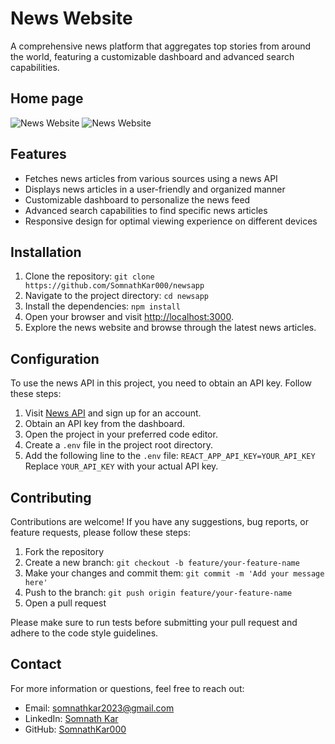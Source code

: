 # News Website

A comprehensive news platform that aggregates top stories from around the world, featuring a customizable dashboard and advanced search capabilities.

## Home page

![News Website](https://github-production-user-asset-6210df.s3.amazonaws.com/108184610/245699352-a21597dd-7cfe-45f8-9e2c-83c0574f2dca.png)
![News Website](https://github-production-user-asset-6210df.s3.amazonaws.com/108184610/245699366-c64075bc-82f5-4205-821f-3773dbd903ba.png)

## Features

- Fetches news articles from various sources using a news API
- Displays news articles in a user-friendly and organized manner
- Customizable dashboard to personalize the news feed
- Advanced search capabilities to find specific news articles
- Responsive design for optimal viewing experience on different devices

## Installation

1. Clone the repository: `git clone https://github.com/SomnathKar000/newsapp`
2. Navigate to the project directory: `cd newsapp`
3. Install the dependencies: `npm install`
4. Open your browser and visit [http://localhost:3000](http://localhost:3000).
5. Explore the news website and browse through the latest news articles.

## Configuration

To use the news API in this project, you need to obtain an API key. Follow these steps:

1. Visit [News API](https://newsapi.org/) and sign up for an account.
2. Obtain an API key from the dashboard.
3. Open the project in your preferred code editor.
4. Create a `.env` file in the project root directory.
5. Add the following line to the `.env` file: `REACT_APP_API_KEY=YOUR_API_KEY`
   Replace `YOUR_API_KEY` with your actual API key.

## Contributing

Contributions are welcome! If you have any suggestions, bug reports, or feature requests, please follow these steps:

1. Fork the repository
2. Create a new branch: `git checkout -b feature/your-feature-name`
3. Make your changes and commit them: `git commit -m 'Add your message here'`
4. Push to the branch: `git push origin feature/your-feature-name`
5. Open a pull request

Please make sure to run tests before submitting your pull request and adhere to the code style guidelines.

## Contact

For more information or questions, feel free to reach out:

- Email: somnathkar2023@gmail.com
- LinkedIn: [Somnath Kar](https://www.linkedin.com/in/somnath-kar-aa73aa1a3)
- GitHub: [SomnathKar000](https://github.com/SomnathKar000)
